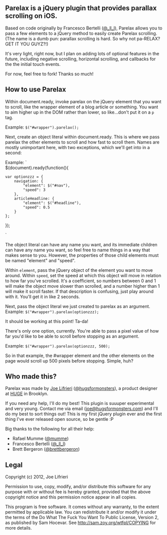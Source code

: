 Parelax is a jQuery plugin that provides parallax scrolling on iOS.
-------------------------------------------------------------------

Based on code originally by Francesco Bertelli (<a href="http://twitter.com/_ll_l">@_ll_l</a>), 
Parelax allows you to pass a few elements to a jQuery method to easily create Parelax scrolling.
(The name is a dumb pun: parallax scrolling is hard. So why not pa-RELAX? GET IT YOU GUYZ?!)

It's very light, right now, but I plan on adding lots of optional features in the future,
including negative scrolling, horizontal scrolling, and callbacks for the the initial touch events.

For now, feel free to fork! Thanks so much!

How to use Parelax
------------------

Within document.ready, invoke parelax on the jQuery element that you want to scroll, like the wrapper element of a blog article or something. 
You want to aim higher up in the DOM rather than lower, so like...don't put it on a `p` tag.

Example: `$("#wrapper").parelax();`

Next, create an object literal within document.ready. This is where we pass parelax the other elements to scroll and how fast to scroll them.
Names are mostly unimportant here, with two exceptions, which we'll get into in a second:

Example: `  
	$(document).ready(function(){  

	var optionzzz = {  
		navigation: {  
			"element": $("#nav"),  
			"speed": 3  
		},  
		articleHeadline: {  
			"element": $("#headline"),  
			"speed": 0.5  
		}  
	};  
});  

`


The object literal can have any name you want, and its immediate children can have any name you want, so feel free to name things in a way that makes sense to you.
However, the properties of those child elements must be named "element" and "speed". 


Within `element`, pass the jQuery object of the element you want to move around.
Within `speed`, set the speed at which this object will move in relation to how far you've scrolled. It's a coefficient, so numbers between 0 and 1 will make the object move
slower than scrolled, and a number higher than 1 will make it scroll faster. If that description is confusing, just play around with it. You'll get it in like 2 seconds.


Next, pass the object literal we just created to parelax as an argument.
Example: `$("#wrapper").parelax(optionzzz);`

It should be working at this point! Ta-da!

There's only one option, currently. You're able to pass a pixel value of how far you'd like to be able to scroll before stopping as an argument.

Example: `$("#wrapper").parelax(optionzzz, 500);`

So in that example, the #wrapper element and the other elements on the page would scroll up 500 pixels before stopping. Simple, huh?


Who made this?
--------------
Parelax was made by <a href="http://hugsformonsters.com">Joe Lifrieri</a> (<a href="http://twitter.com/hugsformonsters">@hugsformonsters</a>), 
a product designer at <a href="http://hugeinc.com">HUGE</a> in Brooklyn.

If you need any help, I'll do my best! This plugin is suuuper experimental and very young.
Contact me via email (<a href="mailto:joe@hugsformonsters.com">joe@hugsformonsters.com</a>) and I'll do my best to sort things out!
This is my first jQuery plugin ever and the first thing I've ever released open source, so be gentle :P

Big thanks to the following for all their help:
* Rafael Mumme (<a href="http://twitter.com/mumme">@mumme</a>)
* Francesco Bertelli (<a href="http://twitter.com/_ll_l">@_ll_l</a>)
* Brett Bergeron (<a href="https://twitter.com/brettbergeron">@brettbergeron</a>)

Legal
-----

Copyright (c) 2012, Joe Lifrieri

Permission to use, copy, modify, and/or distribute this software for any
purpose with or without fee is hereby granted, provided that the above
copyright notice and this permission notice appear in all copies.

This program is free software. It comes without any warranty, to
the extent permitted by applicable law. You can redistribute it
and/or modify it under the terms of the Do What The Fuck You Want To Public License, 
Version 2, as published by Sam Hocevar. See
http://sam.zoy.org/wtfpl/COPYING for more details.
